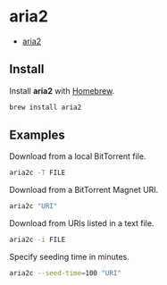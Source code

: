 # aria2

- [aria2](https://aria2.github.io)

## Install

Install **aria2** with [Homebrew](Homebrew.md).

```zsh
brew install aria2
```

## Examples

Download from a local BitTorrent file.

```zsh
aria2c -T FILE
```

Download from a BitTorrent Magnet URI.

```zsh
aria2c "URI"
```

Download from URIs listed in a text file.

```zsh
aria2c -i FILE
```

Specify seeding time in minutes.

```zsh
aria2c --seed-time=100 "URI"
```
